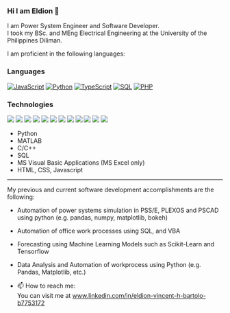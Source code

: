 ### Hi I am Eldion 👋

I am Power System Engineer and Software Developer. </br>
I took my BSc. and MEng Electrical Engineering at the University of the Philippines Diliman. </br>

I am proficient in the following languages:
### Languages

[![JavaScript](https://img.shields.io/badge/-JavaScript-000?&logo=JavaScript)](https://ra1nbow.xyz?ref=github)
[![Python](https://img.shields.io/badge/-Python-000?&logo=Python)](https://ra1nbow.xyz?ref=github)
[![TypeScript](https://img.shields.io/badge/-TypeScript-000?&logo=typescript)](https://ra1nbow.xyz?ref=github)
[![SQL](https://img.shields.io/badge/-SQL-000?&logo=MySQL)](https://ra1nbow.xyz?ref=github)
[![PHP](https://img.shields.io/badge/-PHP-000?&logo=PHP&logoColor=007396)](https://ra1nbow.xyz?ref=github)

### Technologies

[![](https://img.shields.io/badge/-jQuery-000?&logo=jQuery&logoColor=0769AD)](https://ra1nbow.xyz?ref=github)
[![](https://img.shields.io/badge/-Node.js-000?&logo=node.js)](https://ra1nbow.xyz?ref=github)
[![](https://img.shields.io/badge/-Express-000?&logo=express)](https://ra1nbow.xyz?ref=github)
[![](https://img.shields.io/badge/-Vue-000?&logo=Vue.js)](https://ra1nbow.xyz?ref=github)
[![](https://img.shields.io/badge/-React-000?&logo=React)](https://ra1nbow.xyz?ref=github)
[![](https://img.shields.io/badge/-Angular-000?&logo=Angular&logoColor=DD0031)](https://ra1nbow.xyz?ref=github)
[![](https://img.shields.io/badge/-SQLite-000?&logo=Sqlite)](https://ra1nbow.xyz?ref=github)
[![](https://img.shields.io/badge/-Sequelize-000?&logo=Sequelize)](https://ra1nbow.xyz?ref=github)
[![](https://img.shields.io/badge/-Nuxt.js-000?&logo=Nuxt.js)](https://ra1nbow.xyz?ref=github)
[![](https://img.shields.io/badge/-Next.js-000?&logo=Next.js)](https://ra1nbow.xyz?ref=github)
[![](https://img.shields.io/badge/-Flask-000?&logo=Flask)](https://ra1nbow.xyz?ref=github)
[![](https://img.shields.io/badge/-Django-000?&logo=Django&logoColor=092E20)](https://ra1nbow.xyz?ref=github)
- Python
- MATLAB
- C/C++
- SQL
- MS Visual Basic Applications (MS Excel only)
- HTML, CSS, Javascript
<hr/>

My previous and current software development accomplishments are the following:
- Automation of power systems simulation in PSS/E, PLEXOS and PSCAD using python (e.g. pandas, numpy, matplotlib, bokeh)
- Automation of office work processes using SQL, and VBA
- Forecasting using Machine Learning Models such as Scikit-Learn and Tensorflow
- Data Analysis and Automation of workprocess using Python (e.g. Pandas, Matplotlib, etc.)

- 📫 How to reach me:</br>
  You can visit me at www.linkedin.com/in/eldion-vincent-h-bartolo-b7753172


<!--
**ehbartolo/ehbartolo** is a ✨ _special_ ✨ repository because its `README.md` (this file) appears on your GitHub profile.

Here are some ideas to get you started:

- 🔭 I’m currently working on ...
- 🌱 I’m currently learning ...
- 👯 I’m looking to collaborate on ...
- 🤔 I’m looking for help with ...
- 💬 Ask me about ...
- 📫 How to reach me: ...
- 😄 Pronouns: ...
- ⚡ Fun fact: ...
-->
